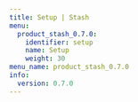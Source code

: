 ```yaml
---
title: Setup | Stash
menu:
  product_stash_0.7.0:
    identifier: setup
    name: Setup
    weight: 30
menu_name: product_stash_0.7.0
info:
  version: 0.7.0
---
```


